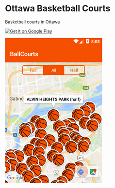 # Ottawa Basketball Courts
Basketball courts in Ottawa

<a href='https://play.google.com/store/apps/details?id=com.textfield.json.ottawabasketballcourts&pcampaignid=MKT-Other-global-all-co-prtnr-py-PartBadge-Mar2515-1'><img alt='Get it on Google Play' src='https://play.google.com/intl/en_us/badges/images/generic/en_badge_web_generic.png' height="100"/></a>

![alt text](https://github.com/JsonTextfield/OttawaBasketballCourts/blob/master/Screenshot_1518138506.png)
